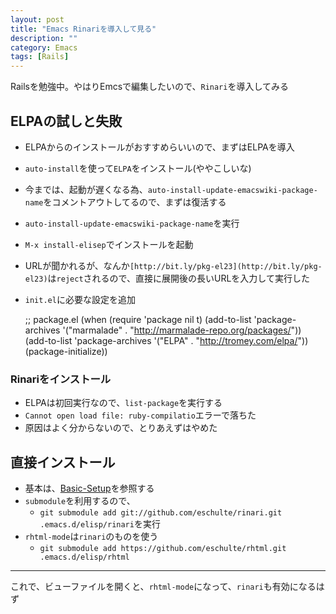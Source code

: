```yaml
---
layout: post
title: "Emacs Rinariを導入して見る"
description: ""
category: Emacs
tags: [Rails]
---
```

Railsを勉強中。やはりEmcsで編集したいので、`Rinari`を導入してみる

## ELPAの試しと失敗 ##
- ELPAからのインストールがおすすめらいいので、まずはELPAを導入
- `auto-install`を使って`ELPA`をインストール(ややこしいな)
- 今までは、起動が遅くなる為、`auto-install-update-emacswiki-package-name`をコメントアウトしてるので、まずは復活する
- `auto-install-update-emacswiki-package-name`を実行
- `M-x install-elisep`でインストールを起動
- URLが聞かれるが、なんか`[http://bit.ly/pkg-el23](http://bit.ly/pkg-el23)`は`reject`されるので、直接に展開後の長いURLを入力して実行した
- `init.el`に必要な設定を追加

    ;; package.el
    (when (require 'package nil t)
      (add-to-list 'package-archives
                   '("marmalade" . "http://marmalade-repo.org/packages/"))
      (add-to-list 'package-archives '("ELPA" . "http://tromey.com/elpa/"))
      (package-initialize))

### Rinariをインストール ###
- ELPAは初回実行なので、`list-package`を実行する
- `Cannot open load file: ruby-compilatio`エラーで落ちた
- 原因はよく分からないので、とりあえずはやめた

## 直接インストール ##
- 基本は、[Basic-Setup](http://rinari.rubyforge.org/Basic-Setup.html#Basic-Setup)を参照する
- `submodule`を利用するので、
    - `git submodule add git://github.com/eschulte/rinari.git .emacs.d/elisp/rinari`を実行
- `rhtml-mode`は`rinari`のものを使う
    - `git submodule add https://github.com/eschulte/rhtml.git .emacs.d/elisp/rhtml`

* * * * *
これで、ビューファイルを開くと、`rhtml-mode`になって、`rinari`も有効になるはず


